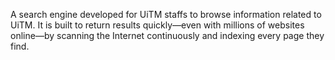 <p>A search engine developed for UiTM staffs to browse information related to UiTM. 
It is built to return results quickly—even with millions of websites online—by scanning the 
Internet continuously and indexing every page they find.</p>
